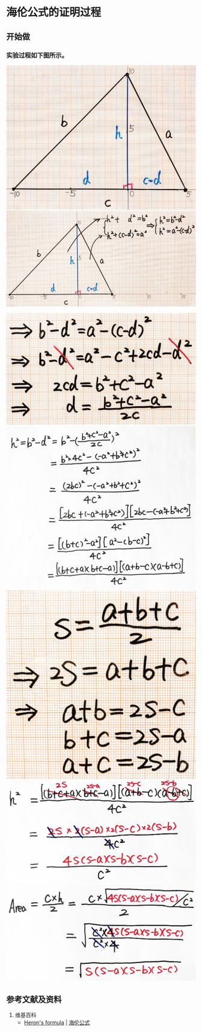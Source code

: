 # 海伦公式的证明过程

## 开始做

### 实验过程如下图所示。

![](/images/欧几里得几何/规则非曲的平面图形的面积/海伦公式的证明过程/1a1.jpg)
![](/images/欧几里得几何/规则非曲的平面图形的面积/海伦公式的证明过程/1a2.jpg)

![](/images/欧几里得几何/规则非曲的平面图形的面积/海伦公式的证明过程/2a1.jpg)
![](/images/欧几里得几何/规则非曲的平面图形的面积/海伦公式的证明过程/2a2.jpg)
![](/images/欧几里得几何/规则非曲的平面图形的面积/海伦公式的证明过程/2a3.jpg)
![](/images/欧几里得几何/规则非曲的平面图形的面积/海伦公式的证明过程/2a4.jpg)
![](/images/欧几里得几何/规则非曲的平面图形的面积/海伦公式的证明过程/2a5.jpg)

## 参考文献及资料

1. 维基百科
	- [Heron's formula](https://en.wikipedia.org/wiki/Heron%27s_formula) |  [海伦公式](https://zh.wikipedia.org/wiki/%E6%B5%B7%E4%BC%A6%E5%85%AC%E5%BC%8F) 

